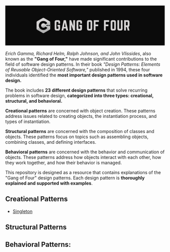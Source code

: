 ![Logo](https://raw.githubusercontent.com/Empera0/Gang-of-Four/master/img/gangoffour.png?token=GHSAT0AAAAAACBELIFX6HEE4KWFSZ3PPCSCZCLJ6DQ)

*Erich Gamma, Richard Helm, Ralph Johnson, and John Vlissides*, also known as the **"Gang of Four,"** have made significant contributions to the field of software design patterns. In their book *"Design Patterns: Elements of Reusable Object-Oriented Software,"* published in 1994, these four individuals identified the **most important design patterns used in software design.**

The book includes **23 different design patterns** that solve recurring problems in software design, **categorized into three types: creational, structural, and behavioral.**

**Creational patterns** are concerned with object creation. These patterns address issues related to creating objects, the instantiation process, and types of instantiation.

**Structural patterns** are concerned with the composition of classes and objects. These patterns focus on topics such as assembling objects, combining classes, and defining interfaces.

**Behavioral patterns** are concerned with the behavior and communication of objects. These patterns address how objects interact with each other, how they work together, and how their behavior is managed.

This repository is designed as a resource that contains explanations of the "Gang of Four" design patterns. Each design pattern is **thoroughly explained and supported with examples**.


## Creational Patterns

 - [Singleton](https://github.com/Empera0/Gang-of-Four/tree/master/Singleton)
## Structural Patterns
## Behavioral Patterns:

